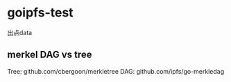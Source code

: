 # goipfs-test
出点data


## merkel DAG vs tree
Tree: github.com/cbergoon/merkletree
DAG: github.com/ipfs/go-merkledag

